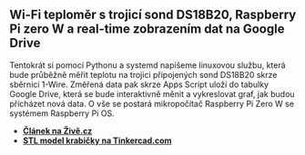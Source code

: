 ## Wi-Fi teploměr s trojicí sond DS18B20, Raspberry Pi zero W a real-time zobrazením dat na Google Drive
Tentokrát si pomocí Pythonu a systemd napíšeme linuxovou službu, která bude průběžně měřit teplotu na trojici připojených sond DS18B20 skrze sběrnici 1-Wire. Změřená data pak skrze Apps Script uloží do tabulky Google Drive, která se bude interaktivně měnit a vykreslovat graf, jak budou přícházet nová data. O vše se postará mikropočítač Raspberry Pi Zero W se systémem Raspberry Pi OS. 
 - **[Článek na Živě.cz](https://www.zive.cz/clanky/programovani-elektroniky-vodotesny-trojteplomer-s-real-time-grafem-na-google-drive/sc-3-a-210267/default.aspx)**
 - **[STL model krabičky na Tinkercad.com](https://www.tinkercad.com/things/0APIOjCfubd)**
